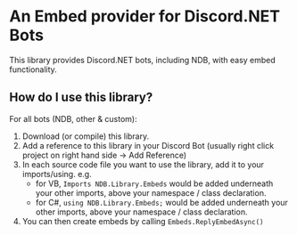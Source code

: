 # An Embed provider for Discord.NET Bots

This library provides Discord.NET bots, including NDB, with easy embed functionality.

## How do I use this library?

For all bots (NDB, other & custom):

1. Download (or compile) this library.
2. Add a reference to this library in your Discord Bot (usually right click project on right hand side -> Add Reference)
3. In each source code file you want to use the library, add it to your imports/using. e.g.
    - for VB, `Imports NDB.Library.Embeds` would be added underneath your other imports, above your namespace / class declaration.
    - for C#, `using NDB.Library.Embeds;` would be added underneath your other imports, above your namespace / class declaration.
4. You can then create embeds by calling `Embeds.ReplyEmbedAsync()`
